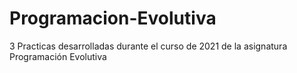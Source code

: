 # Programacion-Evolutiva
 
 3 Practicas desarrolladas durante el curso de 2021 de la asignatura Programación Evolutiva

